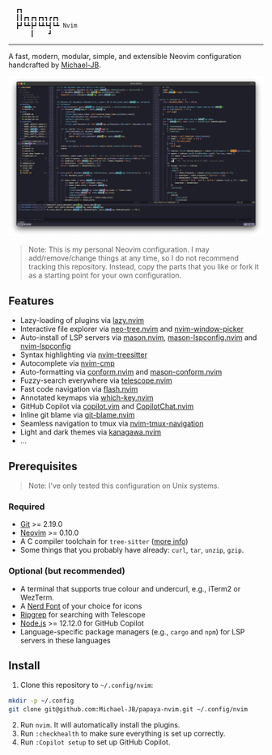 ```
  ┏┓               
  ┃┃┏┓┏┓┏┓┓┏┏┓     
  ┣┛┗┻┣┛┗┻┗┫┗┻ Nvim
      ┃    ┛       
```

---

A fast, modern, modular, simple, and extensible Neovim configuration handcrafted by
[Michael-JB](https://github.com/Michael-JB).

![Screenshot](screenshot.png)

> Note: This is my personal Neovim configuration. I may add/remove/change things at any
time, so I do not recommend tracking this repository. Instead, copy the parts that you like or 
fork it as a starting point for your own configuration.

## Features

- Lazy-loading of plugins via [lazy.nvim](https://github.com/folke/lazy.nvim)
- Interactive file explorer via [neo-tree.nvim](https://github.com/nvim-neo-tree/neo-tree.nvim) and
[nvim-window-picker](https://github.com/s1n7ax/nvim-window-picker)
- Auto-install of LSP servers via [mason.nvim](https://github.com/williamboman/mason.nvim),
[mason-lspconfig.nvim](https://github.com/williamboman/mason-lspconfig.nvim) and
[nvim-lspconfig](https://github.com/neovim/nvim-lspconfig)
- Syntax highlighting via [nvim-treesitter](https://github.com/nvim-treesitter/nvim-treesitter)
- Autocomplete via [nvim-cmp](https://github.com/hrsh7th/nvim-cmp)
- Auto-formatting via [conform.nvim](https://github.com/stevearc/conform.nvim) and
[mason-conform.nvim](https://github.com/zapling/mason-conform.nvim)
- Fuzzy-search everywhere via [telescope.nvim](https://github.com/nvim-telescope/telescope.nvim)
- Fast code navigation via [flash.nvim](https://github.com/folke/flash.nvim)
- Annotated keymaps via [which-key.nvim](https://github.com/folke/which-key.nvim)
- GitHub Copilot via [copilot.vim](https://github.com/github/copilot.vim) and
[CopilotChat.nvim](https://github.com/CopilotC-Nvim/CopilotChat.nvim)
- Inline git blame via [git-blame.nvim](https://github.com/f-person/git-blame.nvim)
- Seamless navigation to tmux via
[nvim-tmux-navigation](https://github.com/alexghergh/nvim-tmux-navigation)
- Light and dark themes via [kanagawa.nvim](https://github.com/rebelot/kanagawa.nvim)
- ...

## Prerequisites

> Note: I've only tested this configuration on Unix systems.

### Required
- [Git](https://git-scm.com/) >= 2.19.0
- [Neovim](https://neovim.io/) >= 0.10.0
- A C compiler toolchain for `tree-sitter`
([more info](https://github.com/nvim-treesitter/nvim-treesitter#requirements))
- Some things that you probably have already: `curl`, `tar`, `unzip`, `gzip`.

### Optional (but recommended)
- A terminal that supports true colour and undercurl, e.g., iTerm2 or WezTerm.
- A [Nerd Font](https://www.nerdfonts.com/) of your choice for icons
- [Ripgrep](https://github.com/BurntSushi/ripgrep) for searching with Telescope
- [Node.js](https://nodejs.org/) >= 12.12.0 for GitHub Copilot
- Language-specific package managers (e.g., `cargo` and `npm`) for LSP servers in these languages

## Install

1. Clone this repository to `~/.config/nvim`:
```sh
mkdir -p ~/.config
git clone git@github.com:Michael-JB/papaya-nvim.git ~/.config/nvim
```
2. Run `nvim`. It will automatically install the plugins.
3. Run `:checkhealth` to make sure everything is set up correctly.
4. Run `:Copilot setup` to set up GitHub Copilot.
